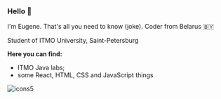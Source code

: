 
### Hello 👋

I'm Eugene. That's all you need to know (joke).
Coder from Belarus 🇧🇾

Student of ITMO University, Saint-Petersburg

**Here you can find:**
- ITMO Java labs;
- some React, HTML, CSS and JavaScript things

![icons5](https://user-images.githubusercontent.com/115372801/228608600-a2340e04-dbf5-452b-9d9e-0045e7220564.png)




